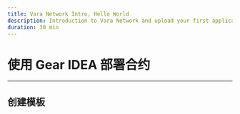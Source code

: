 ```yaml
---
title: Vara Network Intro, Hello World
description: Introduction to Vara Network and upload your first application
duration: 30 min
---
```


# 使用 Gear IDEA 部署合约

---

## 创建模板